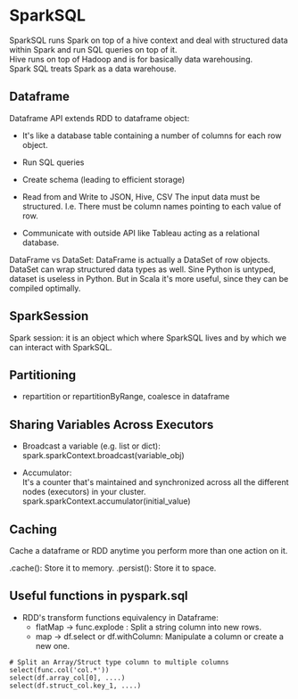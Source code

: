 # SparkSQL
SparkSQL runs Spark on top of a hive context and deal with structured data within Spark and run SQL queries on top of it.   
Hive runs on top of Hadoop and is for basically data warehousing.     
Spark SQL treats Spark as a data warehouse.       

## Dataframe
Dataframe API extends RDD to dataframe object:
+ It's like a database table containing a number of columns for each row object.
+ Run SQL queries
+ Create schema (leading to efficient storage)
+ Read from and Write to JSON, Hive, CSV
  The input data must be structured. I.e. There must be column names pointing to each value of row.

+ Communicate with outside API like Tableau acting as a relational database.

DataFrame vs DataSet:
DataFrame is actually a DataSet of row objects.
DataSet can wrap structured data types as well.
Sine Python is untyped, dataset is useless in Python.
But in Scala it's more useful, since they can be compiled optimally.

## SparkSession
Spark session: it is an object which where SparkSQL lives 
and by which we can interact with SparkSQL.

## Partitioning
+ repartition or repartitionByRange, coalesce in dataframe    

## Sharing Variables Across Executors
+ Broadcast a variable (e.g. list or dict): 
  spark.sparkContext.broadcast(variable_obj)
  
+ Accumulator:  
  It's a counter that's maintained and synchronized across all the different nodes (executors) in your cluster.
  spark.sparkContext.accumulator(initial_value)

## Caching
Cache a dataframe or RDD anytime you perform more than one action on it.

.cache(): Store it to memory.
.persist(): Store it to space.


## Useful functions in pyspark.sql

- RDD's transform functions equivalency in Dataframe:   
  + flatMap -> func.explode : Split a string column into new rows.
  + map -> df.select or df.withColumn: Manipulate a column or create a new one. 
  
```
# Split an Array/Struct type column to multiple columns
select(func.col('col.*'))
select(df.array_col[0], ....)
select(df.struct_col.key_1, ....)
```

```